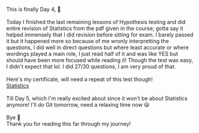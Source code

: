 This is finally Day 4, 🎊
<br><br>
Today I finished the last remaining lessons of Hypothesis testing and did entire revision of Statistics from the pdf given in the course; gotta say it helped immensely that I did revision before sitting for exam. I barely passed it but it happened more so because of me wronly interpretting the questions, I did well in direct questions but where least accurate or where wordings played a main role, I just read half of it and was like YES but should have been more focused while reading it! Though the test was easy, I didn't expect that lol. I did 27/30 questions, I am very proud of that.
<br><br>
Here's my certificate, will need a repeat of this test though!
<br>
[Statistics](https://learn.365datascience.com/c/22ad4a34ad/)
<br><br>
Till Day 5, which I'm really excited about since it won't be about Statistics anymore! I'll do Git tomorrow, need a relaxing time now 😃
<br><br>
Bye 👋
<br>
Thank you for reading this far through my journey!
